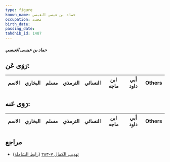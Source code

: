 ```yaml
---
type: figure
known_name: حماد بن عيسى العبسي
occupation: محدث
birth_date:
passing_date:
tahdhib_id: 1487
---
```

##### حماد بن عيسى العبسي

## رَوَى عَن:
| الاسم | البخاري | مسلم | الترمذي | النسائي | ابن ماجه | أبي داود | Others |
| ----- | ------- | ---- | ------- | ------- | -------- | -------- | ------ |
## رَوَى عَنه:
| الاسم | البخاري | مسلم | الترمذي | النسائي | ابن ماجه | أبي داود | Others |
| ----- | ------- | ---- | ------- | ------- | -------- | -------- | ------ |
## مراجع
- [تهذيب الكمال ٧-٢٨٣](obsidian://open?vault=Tahdhib-al-Kamal&file=Figures/١٤٨٧-حماد%20بن%20عيسى%20العبسي) ([رابط الشاملة](https://shamela.ws/book/3722/3505))